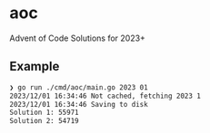 # aoc
Advent of Code Solutions for 2023+

## Example

```sh
❯ go run ./cmd/aoc/main.go 2023 01
2023/12/01 16:34:46 Not cached, fetching 2023 1
2023/12/01 16:34:46 Saving to disk
Solution 1: 55971
Solution 2: 54719
```
